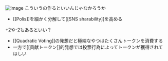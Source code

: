 
![image](https://gyazo.com/b9452150080b9a16346e1333b7bfe96d/thumb/1000)
こういうの作るといいんじゃなかろうか
- [[Polis]]を細かく分解して[[SNS sharability]]を高める

+2や-2もあるといい？
- [[Quadratic Voting]]の発想だと極端なやつはたくさんトークンを消費する
- 一方で[[貢献トークン]]的発想では投票行為によってトークンが獲得されてほしい
